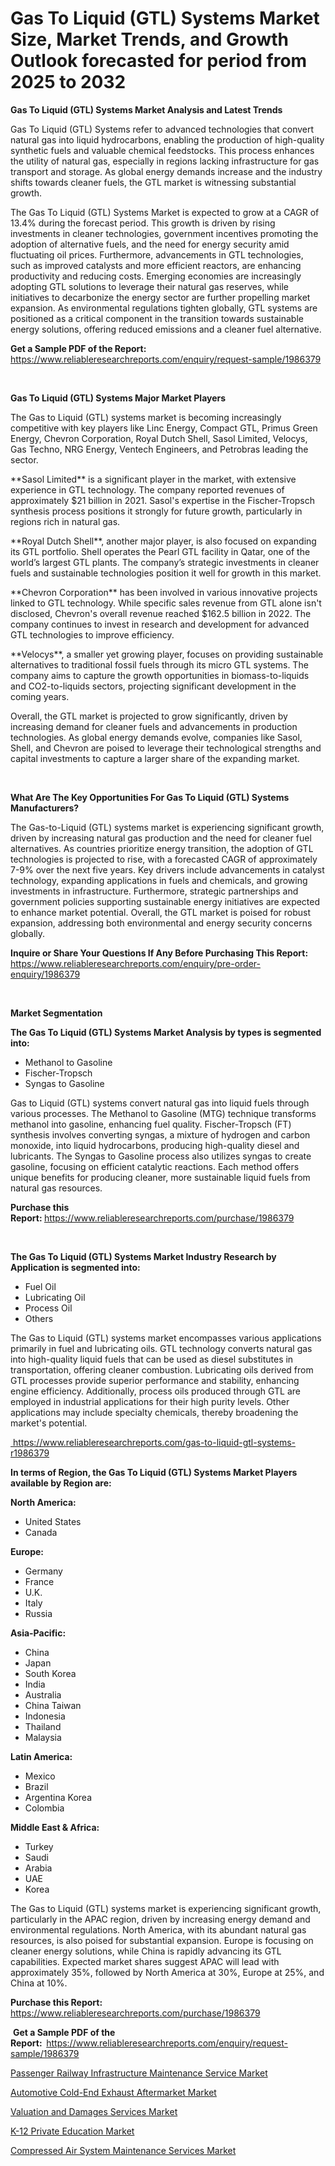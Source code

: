 <p><h1>Gas To Liquid (GTL) Systems Market Size, Market Trends, and Growth Outlook forecasted for period from 2025 to 2032</h1></p><p><strong>Gas To Liquid (GTL) Systems Market Analysis and Latest Trends</strong></p>
<p><p>Gas To Liquid (GTL) Systems refer to advanced technologies that convert natural gas into liquid hydrocarbons, enabling the production of high-quality synthetic fuels and valuable chemical feedstocks. This process enhances the utility of natural gas, especially in regions lacking infrastructure for gas transport and storage. As global energy demands increase and the industry shifts towards cleaner fuels, the GTL market is witnessing substantial growth.</p><p>The Gas To Liquid (GTL) Systems Market is expected to grow at a CAGR of 13.4% during the forecast period. This growth is driven by rising investments in cleaner technologies, government incentives promoting the adoption of alternative fuels, and the need for energy security amid fluctuating oil prices. Furthermore, advancements in GTL technologies, such as improved catalysts and more efficient reactors, are enhancing productivity and reducing costs. Emerging economies are increasingly adopting GTL solutions to leverage their natural gas reserves, while initiatives to decarbonize the energy sector are further propelling market expansion. As environmental regulations tighten globally, GTL systems are positioned as a critical component in the transition towards sustainable energy solutions, offering reduced emissions and a cleaner fuel alternative.</p></p>
<p><strong>Get a Sample PDF of the Report:&nbsp;</strong> <a href="https://www.reliableresearchreports.com/enquiry/request-sample/1986379?utm_campaign=2243&utm_medium=2&utm_source=Github&utm_content=ia&utm_term=11032025&utm_id=gas-to-liquid-gtl-systems">https://www.reliableresearchreports.com/enquiry/request-sample/1986379</a></p>
<p>&nbsp;</p>
<p><strong>Gas To Liquid (GTL) Systems Major Market Players</strong></p>
<p><p>The Gas to Liquid (GTL) systems market is becoming increasingly competitive with key players like Linc Energy, Compact GTL, Primus Green Energy, Chevron Corporation, Royal Dutch Shell, Sasol Limited, Velocys, Gas Techno, NRG Energy, Ventech Engineers, and Petrobras leading the sector.</p><p>**Sasol Limited** is a significant player in the market, with extensive experience in GTL technology. The company reported revenues of approximately $21 billion in 2021. Sasol's expertise in the Fischer-Tropsch synthesis process positions it strongly for future growth, particularly in regions rich in natural gas. </p><p>**Royal Dutch Shell**, another major player, is also focused on expanding its GTL portfolio. Shell operates the Pearl GTL facility in Qatar, one of the world’s largest GTL plants. The company’s strategic investments in cleaner fuels and sustainable technologies position it well for growth in this market.</p><p>**Chevron Corporation** has been involved in various innovative projects linked to GTL technology. While specific sales revenue from GTL alone isn't disclosed, Chevron's overall revenue reached $162.5 billion in 2022. The company continues to invest in research and development for advanced GTL technologies to improve efficiency.</p><p>**Velocys**, a smaller yet growing player, focuses on providing sustainable alternatives to traditional fossil fuels through its micro GTL systems. The company aims to capture the growth opportunities in biomass-to-liquids and CO2-to-liquids sectors, projecting significant development in the coming years.</p><p>Overall, the GTL market is projected to grow significantly, driven by increasing demand for cleaner fuels and advancements in production technologies. As global energy demands evolve, companies like Sasol, Shell, and Chevron are poised to leverage their technological strengths and capital investments to capture a larger share of the expanding market.</p></p>
<p>&nbsp;</p>
<p><strong>What Are The Key Opportunities For Gas To Liquid (GTL) Systems Manufacturers?</strong></p>
<p><p>The Gas-to-Liquid (GTL) systems market is experiencing significant growth, driven by increasing natural gas production and the need for cleaner fuel alternatives. As countries prioritize energy transition, the adoption of GTL technologies is projected to rise, with a forecasted CAGR of approximately 7-9% over the next five years. Key drivers include advancements in catalyst technology, expanding applications in fuels and chemicals, and growing investments in infrastructure. Furthermore, strategic partnerships and government policies supporting sustainable energy initiatives are expected to enhance market potential. Overall, the GTL market is poised for robust expansion, addressing both environmental and energy security concerns globally.</p></p>
<p><strong>Inquire or Share Your Questions If Any Before Purchasing This Report:</strong> <a href="https://www.reliableresearchreports.com/enquiry/pre-order-enquiry/1986379?utm_campaign=2243&utm_medium=2&utm_source=Github&utm_content=ia&utm_term=11032025&utm_id=gas-to-liquid-gtl-systems">https://www.reliableresearchreports.com/enquiry/pre-order-enquiry/1986379</a></p>
<p>&nbsp;</p>
<p><strong>Market Segmentation</strong></p>
<p><strong>The Gas To Liquid (GTL) Systems Market Analysis by types is segmented into:</strong></p>
<p><ul><li>Methanol to Gasoline</li><li>Fischer-Tropsch</li><li>Syngas to Gasoline</li></ul></p>
<p><p>Gas to Liquid (GTL) systems convert natural gas into liquid fuels through various processes. The Methanol to Gasoline (MTG) technique transforms methanol into gasoline, enhancing fuel quality. Fischer-Tropsch (FT) synthesis involves converting syngas, a mixture of hydrogen and carbon monoxide, into liquid hydrocarbons, producing high-quality diesel and lubricants. The Syngas to Gasoline process also utilizes syngas to create gasoline, focusing on efficient catalytic reactions. Each method offers unique benefits for producing cleaner, more sustainable liquid fuels from natural gas resources.</p></p>
<p><strong>Purchase this Report:&nbsp;</strong><a href="https://www.reliableresearchreports.com/purchase/1986379?utm_campaign=2243&utm_medium=2&utm_source=Github&utm_content=ia&utm_term=11032025&utm_id=gas-to-liquid-gtl-systems">https://www.reliableresearchreports.com/purchase/1986379</a></p>
<p>&nbsp;</p>
<p><strong>The Gas To Liquid (GTL) Systems Market Industry Research by Application is segmented into:</strong></p>
<p><ul><li>Fuel Oil</li><li>Lubricating Oil</li><li>Process Oil</li><li>Others</li></ul></p>
<p><p>The Gas to Liquid (GTL) systems market encompasses various applications primarily in fuel and lubricating oils. GTL technology converts natural gas into high-quality liquid fuels that can be used as diesel substitutes in transportation, offering cleaner combustion. Lubricating oils derived from GTL processes provide superior performance and stability, enhancing engine efficiency. Additionally, process oils produced through GTL are employed in industrial applications for their high purity levels. Other applications may include specialty chemicals, thereby broadening the market's potential.</p></p>
<p><a href="https://www.reliableresearchreports.com/gas-to-liquid-gtl-systems-r1986379?utm_campaign=2243&utm_medium=2&utm_source=Github&utm_content=ia&utm_term=11032025&utm_id=gas-to-liquid-gtl-systems">&nbsp;https://www.reliableresearchreports.com/gas-to-liquid-gtl-systems-r1986379</a></p>
<p><strong>In terms of Region, the Gas To Liquid (GTL) Systems Market Players available by Region are:</strong></p>
<p>
    <p> <strong> North America: </strong>
        <ul>
            <li>United States</li>
            <li>Canada</li>
        </ul>
        </p> 
    <p> <strong> Europe: </strong>
        <ul>
            <li>Germany</li>
            <li>France</li>
            <li>U.K.</li>
            <li>Italy</li>
            <li>Russia</li>
        </ul>
        </p> 
    <p> <strong> Asia-Pacific: </strong>
        <ul>
            <li>China</li>
            <li>Japan</li>
            <li>South Korea</li>
            <li>India</li>
            <li>Australia</li>
            <li>China Taiwan</li>
            <li>Indonesia</li>
            <li>Thailand</li>
            <li>Malaysia</li>
        </ul>
        </p> 
    <p> <strong> Latin America: </strong>
        <ul>
            <li>Mexico</li>
            <li>Brazil</li>
            <li>Argentina Korea</li>
            <li>Colombia</li>
        </ul>
        </p> 
    <p> <strong> Middle East & Africa: </strong>
        <ul>
            <li>Turkey</li>
            <li>Saudi</li>
            <li>Arabia</li>
            <li>UAE</li>
            <li>Korea</li>
        </ul>
    </p>
    </p>
<p><p>The Gas to Liquid (GTL) systems market is experiencing significant growth, particularly in the APAC region, driven by increasing energy demand and environmental regulations. North America, with its abundant natural gas resources, is also poised for substantial expansion. Europe is focusing on cleaner energy solutions, while China is rapidly advancing its GTL capabilities. Expected market shares suggest APAC will lead with approximately 35%, followed by North America at 30%, Europe at 25%, and China at 10%.</p></p>
<p><strong>Purchase this Report: </strong><a href="https://www.reliableresearchreports.com/purchase/1986379?utm_campaign=2243&utm_medium=2&utm_source=Github&utm_content=ia&utm_term=11032025&utm_id=gas-to-liquid-gtl-systems">https://www.reliableresearchreports.com/purchase/1986379</a></p>
<p>&nbsp;<strong>Get a Sample PDF of the Report:&nbsp;&nbsp;</strong><a href="https://www.reliableresearchreports.com/enquiry/request-sample/1986379?utm_campaign=2243&utm_medium=2&utm_source=Github&utm_content=ia&utm_term=11032025&utm_id=gas-to-liquid-gtl-systems">https://www.reliableresearchreports.com/enquiry/request-sample/1986379</a></p>
<p><strong></strong></p>
<p><p><a href="https://github.com/hillsmyung726/Market-Research-Report-List-1/blob/main/passenger-railway-infrastructure-maintenance-service-market.md?utm_campaign=2243&utm_medium=2&utm_source=Github&utm_content=ia&utm_term=11032025&utm_id=gas-to-liquid-gtl-systems">Passenger Railway Infrastructure Maintenance Service Market</a></p><p><a href="https://github.com/NargisHussain75/Market-Research-Report-List-1/blob/main/automotive-cold-end-exhaust-aftermarket-market.md?utm_campaign=2243&utm_medium=2&utm_source=Github&utm_content=ia&utm_term=11032025&utm_id=gas-to-liquid-gtl-systems">Automotive Cold-End Exhaust Aftermarket Market</a></p><p><a href="https://github.com/eskelimaksic/Market-Research-Report-List-1/blob/main/valuation-and-damages-services-market.md?utm_campaign=2243&utm_medium=2&utm_source=Github&utm_content=ia&utm_term=11032025&utm_id=gas-to-liquid-gtl-systems">Valuation and Damages Services Market</a></p><p><a href="https://github.com/FlorianWolf90/Market-Research-Report-List-1/blob/main/k-12-private-education-market.md?utm_campaign=2243&utm_medium=2&utm_source=Github&utm_content=ia&utm_term=11032025&utm_id=gas-to-liquid-gtl-systems">K-12 Private Education Market</a></p><p><a href="https://github.com/pearlinewhite4692/Market-Research-Report-List-1/blob/main/compressed-air-system-maintenance-services-market.md?utm_campaign=2243&utm_medium=2&utm_source=Github&utm_content=ia&utm_term=11032025&utm_id=gas-to-liquid-gtl-systems">Compressed Air System Maintenance Services Market</a></p></p>